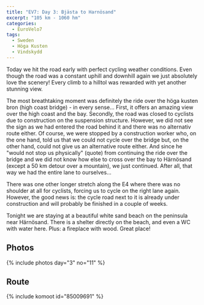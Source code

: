 ```yaml
---
title: "EV7: Day 3: Bjästa to Harnösand"
excerpt: "105 km - 1060 hm"
categories:
  - EuroVelo7
tags:
  - Sweden
  - Höga Kusten
  - Vindskydd
---
```

Today we hit the road early with perfect cycling weather conditions. Even though the road was a constant uphill and downhill again we just absolutely love the scenery! Every climb to a hilltol was rewarded with yet another stunning view.

The most breathtaking moment was definitely the ride over the höga kusten bron (high coast bridge) - in every sense... First, it offers an amazing view over the high coast and the bay. Secondly, the road was closed to cyclists due to construction on the suspension structure. However, we did not see the sign as we had entered the road behind it and there was no alternativ route either. Of course, we were stopped by a construction worker who, on the one hand, told us that we could not cycle over the bridge but, on the other hand, could not give us an alternative route either. And since he "would not stop us physically" (quote) from continuing the ride over the bridge and we did not know how else to cross over the bay to Härnösand (except a 50 km detour over a mountain), we just continued. After all, that way we had the entire lane to ourselves...

There was one other longer stretch along the E4 where there was no shoulder at all for cyclists, forcing us to cycle on the right lane again. However, the good news is: the cycle road next to it is already under construction and will probably be finished in a couple of weeks.

Tonight we are staying at a beautiful white sand beach on the peninsula near Härnösand. There is a shelter directly on the beach, and even a WC with water here. Plus: a fireplace with wood.
Great place!

## Photos

{% include photos day="3" no="11" %}

## Route

{% include komoot id="85009691" %}
